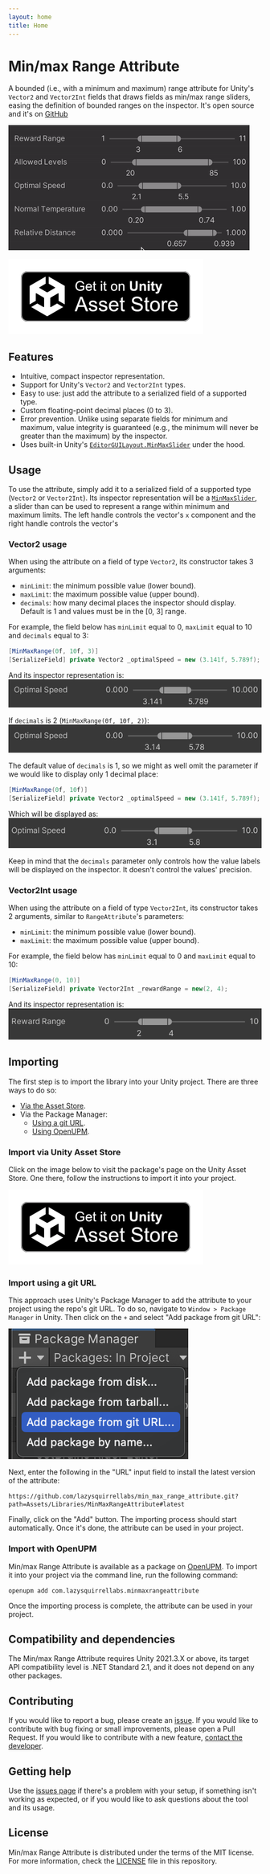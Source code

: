 ```yaml
---
layout: home
title: Home
---
```


# Min/max Range Attribute
A bounded (i.e., with a minimum and maximum) range attribute for Unity's `Vector2` and `Vector2Int` fields that draws fields as min/max range sliders, easing the definition of bounded ranges on the inspector. It's open source and it's on [GitHub](https://github.com/lazysquirrellabs/min_max_range_attribute)

![Fie examples of attribute usage on the .](assets/images/header.gif)

[![](assets/images/get_unity.webp)](https://assetstore.unity.com/packages/tools/utilities/min-max-range-attribute-302500)

## Features
- Intuitive, compact inspector representation.
- Support for Unity's `Vector2` and `Vector2Int` types.
- Easy to use: just add the attribute to a serialized field of a supported type.
- Custom floating-point decimal places (0 to 3).
- Error prevention. Unlike using separate fields for minimum and maximum, value integrity is guaranteed (e.g., the minimum will never be greater than the maximum) by the inspector.
- Uses built-in Unity's  [`EditorGUILayout.MinMaxSlider`](https://docs.unity3d.com/ScriptReference/EditorGUILayout.MinMaxSlider.html) under the hood.

## Usage
To use the attribute, simply add it to a serialized field of a supported type (`Vector2` or `Vector2Int`). Its inspector representation will be a [`MinMaxSlider`](https://docs.unity3d.com/ScriptReference/EditorGUILayout.MinMaxSlider.html), a slider than can be used to represent a range within minimum and maximum limits. The left handle controls the vector's `x` component and the right handle controls the vector's 

### Vector2 usage
When using the attribute on a field of type `Vector2`, its constructor takes 3 arguments:
- `minLimit`: the minimum possible value (lower bound).
- `maxLimit`: the maximum possible value (upper bound).
- `decimals`: how many decimal places the inspector should display. Default is 1 and values must be in the [0, 3] range.

For example, the field below has `minLimit` equal to 0, `maxLimit` equal to 10 and `decimals` equal to 3:
```csharp
[MinMaxRange(0f, 10f, 3)]
[SerializeField] private Vector2 _optimalSpeed = new (3.141f, 5.789f);
```
And its inspector representation is:
![](assets/images/usage/vector_3.png)

If `decimals` is 2 (`MinMaxRange(0f, 10f, 2)`):
![](assets/images/usage/vector_2.png)

The default value of `decimals` is 1, so we might as well omit the parameter if we would like to display only 1 decimal place:
```csharp
[MinMaxRange(0f, 10f)]
[SerializeField] private Vector2 _optimalSpeed = new (3.141f, 5.789f);
```
Which will be displayed as:
![](assets/images/usage/vector_1.png)

Keep in mind that the `decimals` parameter only controls how the value labels will be displayed on the inspector. It doesn't control the values' precision.

### Vector2Int usage
When using the attribute on a field of type `Vector2Int`, its constructor takes 2 arguments, similar to `RangeAttribute`'s parameters:
- `minLimit`: the minimum possible value (lower bound).
- `maxLimit`: the maximum possible value (upper bound).

For example, the field below has `minLimit` equal to 0 and `maxLimit` equal to 10:
```csharp
[MinMaxRange(0, 10)]
[SerializeField] private Vector2Int _rewardRange = new(2, 4);
```
And its inspector representation is:
![](assets/images/usage/vector_int.png)

## Importing
The first step is to import the library into your Unity project. There are three ways to do so: 
- [Via the Asset Store](#import-via-unity-asset-store).
- Via the Package Manager:
	- [Using a git URL](#import-using-a-git-url). 
	- [Using OpenUPM](#import-with-openupm).

### Import via Unity Asset Store
Click on the image below to visit the package's page on the Unity Asset Store. One there, follow the instructions to import it into your project.

[![](assets/images/get_unity.webp)](https://assetstore.unity.com/packages/tools/utilities/min-max-range-attribute-302500)

### Import using a git URL
This approach uses Unity's Package Manager to add the attribute to your project using the repo's git URL. To do so, navigate to `Window > Package Manager` in Unity. Then click on the `+` and select "Add package from git URL":

![](/assets/images/upm_adding.png)

Next, enter the following in the "URL" input field to install the latest version of the attribute:
```
https://github.com/lazysquirrellabs/min_max_range_attribute.git?path=Assets/Libraries/MinMaxRangeAttribute#latest
```
Finally, click on the "Add" button. The importing process should start automatically. Once it's done, the attribute can be used in your project. 

### Import with OpenUPM
Min/max Range Attribute is available as a package on [OpenUPM](https://openupm.com/packages/com.lazysquirrellabs.minmaxrangeattribute/). To import it into your project via the command line, run the following command:
```
openupm add com.lazysquirrellabs.minmaxrangeattribute
```
Once the importing process is complete, the attribute can be used in your project. 

## Compatibility and dependencies
The Min/max Range Attribute requires Unity 2021.3.X or above, its target API compatibility level is .NET Standard 2.1, and it does not depend on any other packages.

## Contributing
If you would like to report a bug, please create an [issue](https://github.com/lazysquirrellabs/min_max_range_attribute/issues). If you would like to contribute with bug fixing or small improvements, please open a Pull Request. If you would like to contribute with a new feature,  [contact the developer](https://matheusamazonas.net/contact.html).  

## Getting help
Use the [issues page](https://github.com/lazysquirrellabs/min_max_range_attribute/issues) if there's a problem with your setup, if something isn't working as expected, or if you would like to ask questions about the tool and its usage.

## License
Min/max Range Attribute is distributed under the terms of the MIT license. For more information, check the [LICENSE](https://github.com/lazysquirrellabs/min_max_range_attribute/blob/main/LICENSE) file in this repository.